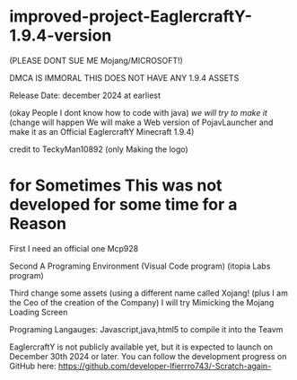 # improved-project-EaglercraftY-1.9.4-version
(PLEASE DONT SUE ME Mojang/MICROSOFT!) 

DMCA IS IMMORAL 
THIS DOES NOT HAVE ANY 1.9.4 ASSETS

Release Date: december 2024 at earliest

(okay People I dont know how to code with java)
*we will try to make it*
(change will happen We will make a Web version of PojavLauncher and make it as an Official EaglercraftY Minecraft 1.9.4)

credit to TeckyMan10892 (only Making the logo)


# for Sometimes This was not developed for some time for a Reason
First I need an official one Mcp928

Second A Programing Environment (Visual Code program) (itopia Labs program)

Third change some assets (using a different name called Xojang! (plus I am the Ceo of the creation of the Company)
I will try Mimicking the Mojang Loading Screen 

Programing Langauges:
Javascript,java,html5
to compile it into the Teavm















EaglercraftY is not publicly available yet, but it is expected to launch on December 30th 2024 or later. You can follow the development progress on GitHub here: https://github.com/developer-lfierrro743/-Scratch-again-
